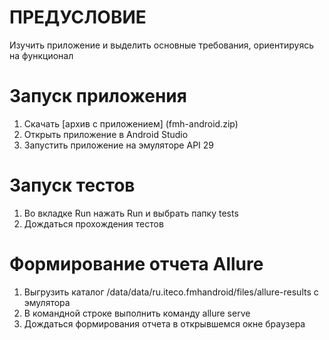 # ПРЕДУСЛОВИЕ
Изучить приложение и выделить основные требования, ориентируясь на функционал

# Запуск приложения
1. Скачать [архив с приложением] (fmh-android.zip)
2. Открыть приложение в Android Studio
3. Запустить приложение на эмуляторе API 29

# Запуск тестов
1. Во вкладке Run нажать Run и выбрать папку tests
2. Дождаться прохождения тестов

# Формирование отчета Allure
1. Выгрузить каталог /data/data/ru.iteco.fmhandroid/files/allure-results с эмулятора
2. В командной строке выполнить команду allure serve
3. Дождаться формирования отчета в открывшемся окне браузера 